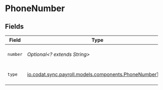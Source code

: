 # PhoneNumber


## Fields

| Field                                                                                                 | Type                                                                                                  | Required                                                                                              | Description                                                                                           | Example                                                                                               |
| ----------------------------------------------------------------------------------------------------- | ----------------------------------------------------------------------------------------------------- | ----------------------------------------------------------------------------------------------------- | ----------------------------------------------------------------------------------------------------- | ----------------------------------------------------------------------------------------------------- |
| `number`                                                                                              | *Optional<? extends String>*                                                                          | :heavy_check_mark:                                                                                    | A phone number.                                                                                       | +44 25691 154789                                                                                      |
| `type`                                                                                                | [io.codat.sync.payroll.models.components.PhoneNumberType](../../models/components/PhoneNumberType.md) | :heavy_check_mark:                                                                                    | The type of phone number                                                                              |                                                                                                       |